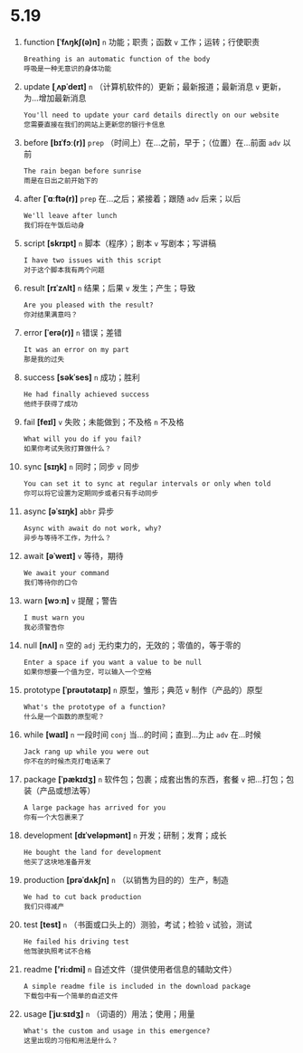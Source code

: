 # 5.19

1. function **[ˈfʌŋkʃ(ə)n]** `n` 功能；职责；函数 `v` 工作；运转；行使职责

   ```
   Breathing is an automatic function of the body
   呼吸是一种无意识的身体功能
   ```

2. update **[ˌʌpˈdeɪt]** `n` （计算机软件的）更新；最新报道；最新消息 `v` 更新，为...增加最新消息

   ```
   You'll need to update your card details directly on our website
   您需要直接在我们的网站上更新您的银行卡信息
   ```

3. before **[bɪˈfɔː(r)]** `prep` （时间上）在...之前，早于；（位置）在...前面 `adv` 以前

   ```
   The rain began before sunrise
   雨是在日出之前开始下的
   ```

4. after **[ˈɑːftə(r)]** `prep` 在...之后；紧接着；跟随 `adv` 后来；以后

   ```
   We'll leave after lunch
   我们将在午饭后动身
   ```

5. script **[skrɪpt]** `n` 脚本（程序）；剧本 `v` 写剧本；写讲稿

   ```
   I have two issues with this script
   对于这个脚本我有两个问题
   ```

6. result **[rɪˈzʌlt]** `n` 结果；后果 `v` 发生；产生；导致

   ```
   Are you pleased with the result?
   你对结果满意吗？
   ```

7. error **[ˈerə(r)]** `n` 错误；差错

   ```
   It was an error on my part
   那是我的过失
   ```

8. success **[səkˈses]** `n` 成功；胜利

   ```
   He had finally achieved success
   他终于获得了成功
   ```

9. fail **[feɪl]** `v` 失败；未能做到；不及格 `n` 不及格

   ```
   What will you do if you fail?
   如果你考试失败打算做什么？
   ```

10. sync **[sɪŋk]** `n` 同时；同步 `v` 同步

    ```
    You can set it to sync at regular intervals or only when told
    你可以将它设置为定期同步或者只有手动同步
    ```

11. async **[əˈsɪŋk]** `abbr` 异步

    ```
    Async with await do not work, why?
    异步与等待不工作，为什么？
    ```

12. await **[əˈweɪt]** `v` 等待，期待

    ```
    We await your command
    我们等待你的口令
    ```

13. warn **[wɔːn]** `v` 提醒；警告

    ```
    I must warn you
    我必须警告你
    ```

14. null **[nʌl]** `n` 空的 `adj` 无约束力的，无效的；零值的，等于零的

    ```
    Enter a space if you want a value to be null
    如果你想要一个值为空，可以输入一个空格
    ```

15. prototype **[ˈprəʊtətaɪp]** `n` 原型，雏形；典范 `v` 制作（产品的）原型

    ```
    What's the prototype of a function?
    什么是一个函数的原型呢？
    ```

16. while **[waɪl]** `n` 一段时间 `conj` 当...的时间；直到...为止 `adv` 在...时候

    ```
    Jack rang up while you were out
    你不在的时候杰克打电话来了
    ```

17. package **[ˈpækɪdʒ]** `n` 软件包；包裹；成套出售的东西，套餐 `v` 把...打包；包装（产品或想法等）

    ```
    A large package has arrived for you
    你有一个大包裹来了
    ```

18. development **[dɪˈveləpmənt]** `n` 开发；研制；发育；成长

    ```
    He bought the land for development
    他买了这块地准备开发
    ```

19. production **[prəˈdʌkʃn]** `n` （以销售为目的的）生产，制造

    ```
    We had to cut back production
    我们只得减产
    ```

20. test **[test]** `n` （书面或口头上的）测验，考试；检验 `v` 试验，测试

    ```
    He failed his driving test
    他驾驶执照考试不合格
    ```

21. readme **['ri:dmi]** `n` 自述文件（提供使用者信息的辅助文件）

    ```
    A simple readme file is included in the download package
    下载包中有一个简单的自述文件
    ```

22. usage **[ˈjuːsɪdʒ]** `n` （词语的）用法；使用；用量

    ```
    What's the custom and usage in this emergence?
    这里出现的习俗和用法是什么？
    ```
